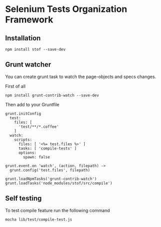 # Selenium Tests Organization Framework 

## Installation
    npm install stof --save-dev


## Grunt watcher

You can create grunt task to watch the page-objects and specs changes.

First of all 

    npm install grunt-contrib-watch --save-dev

Then add to your Gruntfile

    grunt.initConfig
      test:
        files: [
          'test/**/*.coffee'
        ]
      watch:
        scripts:
          files: [ '<%= test.files %>' ]
          tasks: [ 'compile-tests' ]
          options:
            spawn: false
  
    grunt.event.on 'watch', (action, filepath) ->
      grunt.config('test.files', filepath)
  
    grunt.loadNpmTasks('grunt-contrib-watch')
    grunt.loadTasks('node_modules/stof/src/compile')


## Self testing

To test compile feature run the following command

    mocha lib/test/compile-test.js
